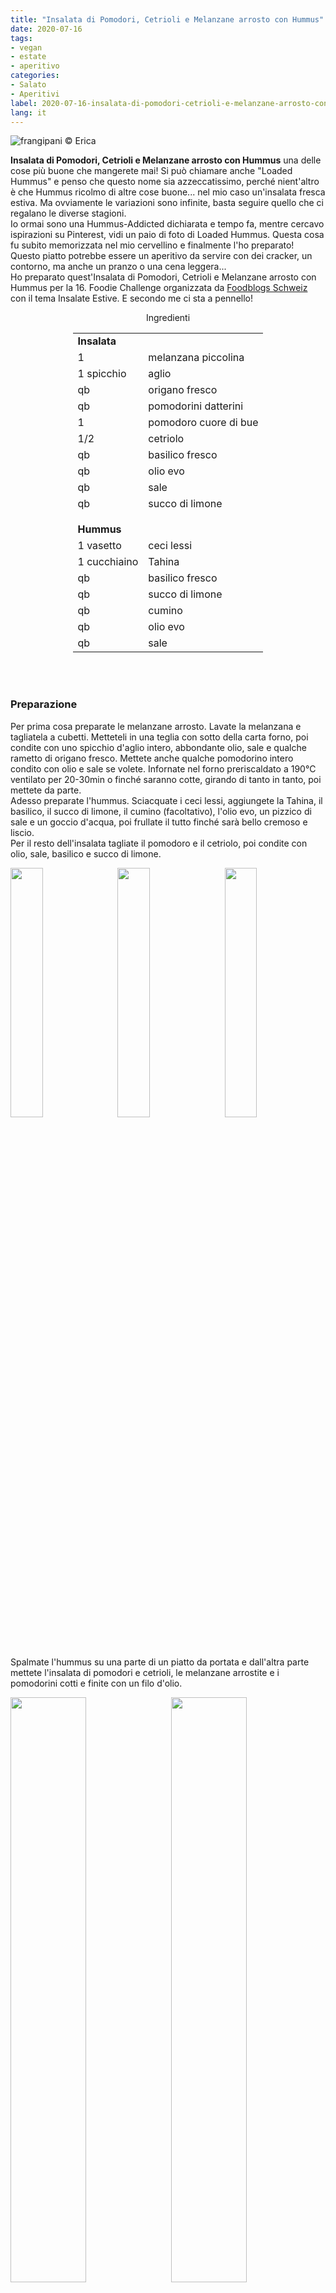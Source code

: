 ```yaml
---
title: "Insalata di Pomodori, Cetrioli e Melanzane arrosto con Hummus"
date: 2020-07-16
tags:
- vegan
- estate
- aperitivo
categories:
- Salato
- Aperitivi
label: 2020-07-16-insalata-di-pomodori-cetrioli-e-melanzane-arrosto-con-hummus
lang: it 
---
```

![](header.jpeg "frangipani © Erica")

**Insalata di Pomodori, Cetrioli e Melanzane arrosto con Hummus** una delle cose più buone che mangerete mai! Si può chiamare anche "Loaded Hummus" e penso che questo nome sia azzeccatissimo, perché nient'altro è che Hummus ricolmo di altre cose buone... nel mio caso un'insalata fresca estiva. Ma ovviamente le variazioni sono infinite, basta seguire quello che ci regalano le diverse stagioni.
<br />
Io ormai sono una Hummus-Addicted dichiarata e tempo fa, mentre cercavo ispirazioni su Pinterest, vidi un paio di foto di Loaded Hummus. Questa cosa fu subito memorizzata nel mio cervellino e finalmente l'ho preparato! Questo piatto potrebbe essere un aperitivo da servire con dei cracker, un contorno, ma anche un pranzo o una cena leggera...
<br />
Ho preparato quest'Insalata di Pomodori, Cetrioli e Melanzane arrosto con Hummus per la 16. Foodie Challenge organizzata da <a href="https://www.foodblogs-schweiz.ch" target="_blank">Foodblogs Schweiz</a> con il tema Insalate Estive. E secondo me ci sta a pennello!

<div id="wrapper" style="text-align: center">
  <div id="yourdiv" style="display: inline-block;">
    <div class="ingredients" itemscope itemtype="http://schema.org/Recipe">
      <span itemprop="name" style="display:none;">Insalata di Pomodori, Cetrioli e Melanzane arrosto con Hummus</span>
      <span itemprop="recipeCategory" style="display:none;">Salato</span>
      <img itemprop="image" style="display:none;" class="ignore-gallery-item" src="header.jpeg"/>
      <span itemprop="author" style="display:none;">Erica Raiano</span>
      <span itemprop="description" style="display:none;">Insalata di Pomodori, Cetrioli e Melanzane arrosto con Hummus una delle cose più buone che mangerete mai! Si può chiamare anche "Loaded Hummus" e penso che questo nome sia azzeccatissimo.</span>
      <div class="ingredients-title">Ingredienti</div>
      <table>
        <tbody>
          <tr>          
            <td colspan="2"><b>Insalata</b></td>
          </tr>      
          <tr itemprop="recipeIngredient">       
            <td>1</td>
            <td>melanzana piccolina</td>
          </tr>
          <tr itemprop="recipeIngredient">
            <td>1 spicchio</td>
            <td>aglio</td>
          </tr>
          <tr itemprop="recipeIngredient">
            <td>qb</td>
            <td>origano fresco</td>
          </tr>
          <tr itemprop="recipeIngredient">
            <td>qb</td>
            <td>pomodorini datterini</td>
          </tr>
          <tr itemprop="recipeIngredient">
            <td>1</td>
            <td>pomodoro cuore di bue</td>
          </tr>
          <tr itemprop="recipeIngredient">
            <td>1/2</td>
            <td>cetriolo</td>
          </tr>
          <tr itemprop="recipeIngredient">
            <td>qb</td>
            <td>basilico fresco</td>
          </tr>
          <tr itemprop="recipeIngredient">
            <td>qb</td>
            <td>olio evo</td>
          </tr>
          <tr itemprop="recipeIngredient">
            <td>qb</td>
            <td>sale</td>
          </tr>
          <tr itemprop="recipeIngredient">
            <td>qb</td>
            <td>succo di limone</td>
          </tr>
          <tr style="height: 15px;"></tr>
          <tr>          
            <td colspan="2"><b>Hummus</b></td>
          </tr>
          <tr itemprop="recipeIngredient">
            <td>1 vasetto</td>
            <td>ceci lessi</td>
          </tr>
          <tr itemprop="recipeIngredient">
            <td>1 cucchiaino</td>
            <td>Tahina</td>
          </tr>
          <tr itemprop="recipeIngredient">
            <td>qb</td>
            <td>basilico fresco</td>
          </tr>
          <tr itemprop="recipeIngredient">
            <td>qb</td>
            <td>succo di limone</td>
          </tr>
          <tr itemprop="recipeIngredient">
            <td>qb</td>
            <td>cumino</td>
          </tr>
          <tr itemprop="recipeIngredient">
            <td>qb</td>
            <td>olio evo</td>
          </tr>
          <tr itemprop="recipeIngredient">
            <td>qb</td>
            <td>sale</td>
          </tr>
        </tbody>
      </table>
      <br></br>
    </div>
  </div>
</div>


<h3>
  <font color="grey">
    <i class="fa fa-cogs"></i>
  </font> Preparazione
</h3>

Per prima cosa preparate le melanzane arrosto. Lavate la melanzana e tagliatela a cubetti. Metteteli in una teglia con sotto della carta forno, poi condite con uno spicchio d'aglio intero, abbondante olio, sale e qualche rametto di origano fresco. Mettete anche qualche pomodorino intero condito con olio e sale se volete. Infornate nel forno preriscaldato a 190°C ventilato per 20-30min o finché saranno cotte, girando di tanto in tanto, poi mettete da parte.
<br />
Adesso preparate l'hummus. Sciacquate i ceci lessi, aggiungete la Tahina, il basilico, il succo di limone, il cumino (facoltativo), l'olio evo, un pizzico di sale e un goccio d'acqua, poi frullate il tutto finché sarà bello cremoso e liscio.
<br />
Per il resto dell'insalata tagliate il pomodoro e il cetriolo, poi condite con olio, sale, basilico e succo di limone.
<p>
  <div style="width: 100%; margin-bottom: 0">
    <img style="float: left; width: 32%; margin-right: 1%;" src="melanzane.jpeg" alt="" title="frangipani © Erica" />
    <img style="float: left; width: 32%; margin-right: 1%; margin-left: 1%;" src="humus.jpeg" alt="" title="frangipani © Erica" />
    <img style="float: left; width: 32%; margin-left: 1%;" src="insalata.jpeg" alt="" title="frangipani © Erica" />
    <div style="clear: both"></div>
  </div>
</p>
Spalmate l'hummus su una parte di un piatto da portata e dall'altra parte mettete l'insalata di pomodori e cetrioli, le melanzane arrostite e i pomodorini cotti e finite con un filo d'olio.
<p>
  <div style="width: 100%; margin-bottom: 0">
    <img style="float: left; width: 49%; margin-right: 1%" src="risultato1.jpeg" alt="" title="frangipani © Erica" />
    <img style="float: left; width: 49%; margin-left: 1%" src="risultato2.jpeg" alt="" title="frangipani © Erica" />
    <div style="clear: both"></div>
  </div>
</p>

<p>
  <div style="width: 100%; margin-bottom: 0">
    <img style="float: left; width: 49%; margin-right: 1%" src="risultato3.jpeg" alt="" title="frangipani © Erica" />
    <img style="float: left; width: 49%; margin-left: 1%" src="risultato4.jpeg" alt="" title="frangipani © Erica" />
    <div style="clear: both"></div>
  </div>
</p>

<p>
  <div style="width: 100%; margin-bottom: 0">
    <img style="float: left; width: 49%; margin-right: 1%" src="risultato5.jpeg" alt="" title="frangipani © Erica" />
    <img style="float: left; width: 49%; margin-left: 1%" src="risultato6.jpeg" alt="" title="frangipani © Erica" />
    <div style="clear: both"></div>
  </div>
</p>

<h4>Buon appetito
  <font color="red">
    <i class="fa fa-smile-o"></i>
  </font>
</h4>